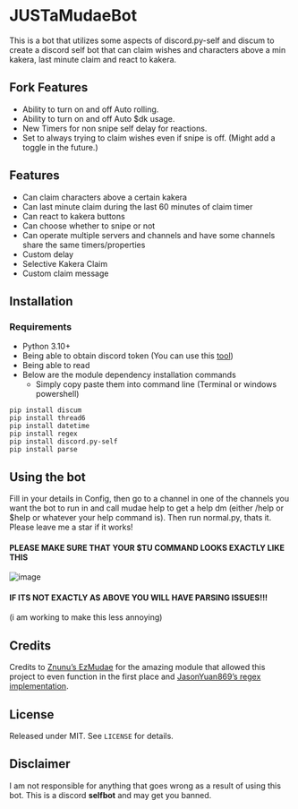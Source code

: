 # JUSTaMudaeBot

This is a bot that utilizes some aspects of discord.py-self and discum to create a discord self bot that can claim wishes and characters above a min kakera, last minute claim and react to kakera. 

## Fork Features

- Ability to turn on and off Auto rolling.
- Ability to turn on and off Auto $dk usage.
- New Timers for non snipe self delay for reactions.
- Set to always trying to claim wishes even if snipe is off. (Might add a toggle in the future.) 

## Features
- Can claim characters above a certain kakera 
- Can last minute claim during the last 60 minutes of claim timer
- Can react to kakera buttons
- Can choose whether to snipe or not
- Can operate multiple servers and channels and have some channels share the same timers/properties
- Custom delay
- Selective Kakera Claim
- Custom claim message

## Installation

### Requirements

- Python 3.10+
- Being able to obtain discord token (You can use this [tool](https://chromewebstore.google.com/detail/discord-get-user-token/accgjfooejbpdchkfpngkjjdekkcbnfd))
- Being able to read
- Below are the module dependency installation commands
  - Simply copy paste them into command line (Terminal or windows powershell)

```pip install discord.py-self
pip install discum
pip install thread6
pip install datetime
pip install regex
pip install discord.py-self
pip install parse
```
## Using the bot

Fill in your details in Config, then go to a channel in one of the channels you want the bot to run in and call mudae help to get a help dm (either /help or $help or whatever your help command is). Then run normal.py, thats it. Please leave me a star if it works!

#### PLEASE MAKE SURE THAT YOUR $TU COMMAND LOOKS EXACTLY LIKE THIS
![image](https://github.com/user-attachments/assets/9793e3ba-b477-4e2d-bce2-9960cd63690b)
#### IF ITS NOT EXACTLY AS ABOVE YOU WILL HAVE PARSING ISSUES!!!
(i am working to make this less annoying)

## Credits

Credits to [Znunu’s EzMudae](https://github.com/Znunu/EzMudae) for the amazing module that allowed this project to even function in the first place and [JasonYuan869’s regex implementation](https://github.com/JasonYuan869/AutoWaifuClaimerV3).

## License

Released under MIT. See `LICENSE` for details.

## Disclaimer

I am not responsible for anything that goes wrong as a result of using this bot. This is a discord **selfbot** and may get you banned.
